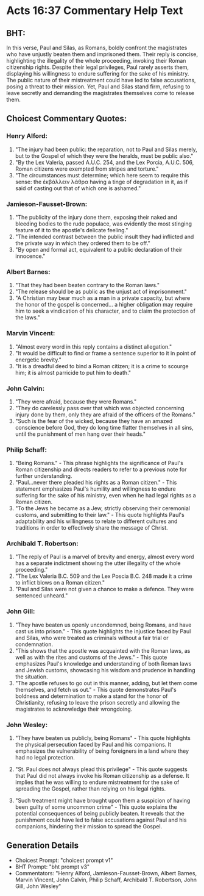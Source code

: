 # Acts 16:37 Commentary Help Text

## BHT:
In this verse, Paul and Silas, as Romans, boldly confront the magistrates who have unjustly beaten them and imprisoned them. Their reply is concise, highlighting the illegality of the whole proceeding, invoking their Roman citizenship rights. Despite their legal privileges, Paul rarely asserts them, displaying his willingness to endure suffering for the sake of his ministry. The public nature of their mistreatment could have led to false accusations, posing a threat to their mission. Yet, Paul and Silas stand firm, refusing to leave secretly and demanding the magistrates themselves come to release them.

## Choicest Commentary Quotes:
### Henry Alford:
1. "The injury had been public: the reparation, not to Paul and Silas merely, but to the Gospel of which they were the heralds, must be public also."
2. "By the Lex Valeria, passed A.U.C. 254, and the Lex Porcia, A.U.C. 506, Roman citizens were exempted from stripes and torture."
3. "The circumstances must determine; which here seem to require this sense: the ἐκβάλλειν λάθρα having a tinge of degradation in it, as if said of casting out that of which one is ashamed."

### Jamieson-Fausset-Brown:
1. "The publicity of the injury done them, exposing their naked and bleeding bodies to the rude populace, was evidently the most stinging feature of it to the apostle's delicate feeling."
2. "The intended contrast between the public insult they had inflicted and the private way in which they ordered them to be off."
3. "By open and formal act, equivalent to a public declaration of their innocence."

### Albert Barnes:
1. "That they had been beaten contrary to the Roman laws."
2. "The release should be as public as the unjust act of imprisonment."
3. "A Christian may bear much as a man in a private capacity, but where the honor of the gospel is concerned... a higher obligation may require him to seek a vindication of his character, and to claim the protection of the laws."

### Marvin Vincent:
1. "Almost every word in this reply contains a distinct allegation."
2. "It would be difficult to find or frame a sentence superior to it in point of energetic brevity."
3. "It is a dreadful deed to bind a Roman citizen; it is a crime to scourge him; it is almost parricide to put him to death."

### John Calvin:
1. "They were afraid, because they were Romans." 
2. "They do carelessly pass over that which was objected concerning injury done by them, only they are afraid of the officers of the Romans."
3. "Such is the fear of the wicked, because they have an amazed conscience before God, they do long time flatter themselves in all sins, until the punishment of men hang over their heads."

### Philip Schaff:
1. "Being Romans." - This phrase highlights the significance of Paul's Roman citizenship and directs readers to refer to a previous note for further understanding.
2. "Paul...never there pleaded his rights as a Roman citizen." - This statement emphasizes Paul's humility and willingness to endure suffering for the sake of his ministry, even when he had legal rights as a Roman citizen.
3. "To the Jews he became as a Jew, strictly observing their ceremonial customs, and submitting to their law." - This quote highlights Paul's adaptability and his willingness to relate to different cultures and traditions in order to effectively share the message of Christ.

### Archibald T. Robertson:
1. "The reply of Paul is a marvel of brevity and energy, almost every word has a separate indictment showing the utter illegality of the whole proceeding."
2. "The Lex Valeria B.C. 509 and the Lex Poscia B.C. 248 made it a crime to inflict blows on a Roman citizen."
3. "Paul and Silas were not given a chance to make a defence. They were sentenced unheard."

### John Gill:
1. "They have beaten us openly uncondemned, being Romans, and have cast us into prison." - This quote highlights the injustice faced by Paul and Silas, who were treated as criminals without a fair trial or condemnation.
2. "This shows that the apostle was acquainted with the Roman laws, as well as with the rites and customs of the Jews." - This quote emphasizes Paul's knowledge and understanding of both Roman laws and Jewish customs, showcasing his wisdom and prudence in handling the situation.
3. "The apostle refuses to go out in this manner, adding, but let them come themselves, and fetch us out." - This quote demonstrates Paul's boldness and determination to make a stand for the honor of Christianity, refusing to leave the prison secretly and allowing the magistrates to acknowledge their wrongdoing.

### John Wesley:
1. "They have beaten us publicly, being Romans" - This quote highlights the physical persecution faced by Paul and his companions. It emphasizes the vulnerability of being foreigners in a land where they had no legal protection.

2. "St. Paul does not always plead this privilege" - This quote suggests that Paul did not always invoke his Roman citizenship as a defense. It implies that he was willing to endure mistreatment for the sake of spreading the Gospel, rather than relying on his legal rights.

3. "Such treatment might have brought upon them a suspicion of having been guilty of some uncommon crime" - This quote explains the potential consequences of being publicly beaten. It reveals that the punishment could have led to false accusations against Paul and his companions, hindering their mission to spread the Gospel.


## Generation Details
- Choicest Prompt: "choicest prompt v1"
- BHT Prompt: "bht prompt v3"
- Commentators: "Henry Alford, Jamieson-Fausset-Brown, Albert Barnes, Marvin Vincent, John Calvin, Philip Schaff, Archibald T. Robertson, John Gill, John Wesley"
